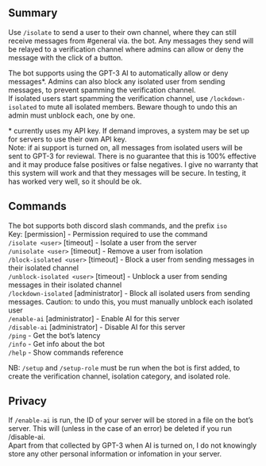 ## Summary
Use `/isolate` to send a user to their own channel, where they can still receive messages from #general via. the bot. Any messages they send will be relayed to a verification channel where admins can allow or deny the message with the click of a button.

The bot supports using the GPT-3 AI to automatically allow or deny messages*. Admins can also block any isolated user from sending messages, to prevent spamming the verification channel.  
If isolated users start spamming the verification channel, use `/lockdown-isolated` to mute all isolated members. Beware though to undo this an admin must unblock each, one by one.

\* currently uses my API key. If demand improves, a system may be set up for servers to use their own API key.  
Note: if ai support is turned on, all messages from isolated users will be sent to GPT-3 for reviewal. There is no guarantee that this is 100% effective and it may produce false positives or false negatives. I give no warranty that this system will work and that they messages will be secure. In testing, it has worked very well, so it should be ok.

## Commands

The bot supports both discord slash commands, and the prefix `iso`  
Key: [permission] - Permission required to use the command  
`/isolate <user>` [timeout] - Isolate a user from the server  
`/unisolate <user>` [timeout] - Remove a user from isolation  
`/block-isolated <user>` [timeout] - Block a user from sending messages in their isolated channel  
`/unblock-isolated <user>` [timeout] - Unblock a user from sending messages in their isolated channel  
`/lockdown-isolated` [administrator] - Block all isolated users from sending messages. Caution: to undo this, you must manually unblock each isolated user  
`/enable-ai` [administrator] - Enable AI for this server  
`/disable-ai` [administrator] - Disable AI for this server  
`/ping` - Get the bot’s latency  
`/info` - Get info about the bot  
`/help` - Show commands reference  

NB: `/setup` and `/setup-role` must be run when the bot is first added, to create the verification channel, isolation category, and isolated role.

## Privacy
If `/enable-ai` is run, the ID of your server will be stored in a file on the bot’s server. This will (unless in the case of an error) be deleted if you run /disable-ai.  
Apart from that collected by GPT-3 when AI is turned on, I do not knowingly store any other personal information or infomation in your server.